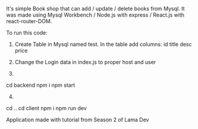 It's simple Book shop that can add / update / delete books from Mysql. It was made using Mysql Workbench / Node.js with express / React.js with react-router-DOM. 

To run this code:

1. Create Table in Mysql named test. In the table add columns:
id
title
desc
price

2. Change the Login data in index.js to proper host and user

3.
cd backend
npm i
npm start

4.
cd ..
cd client
npm i
npm run dev


Application made with tutorial from Season 2 of Lama Dev
